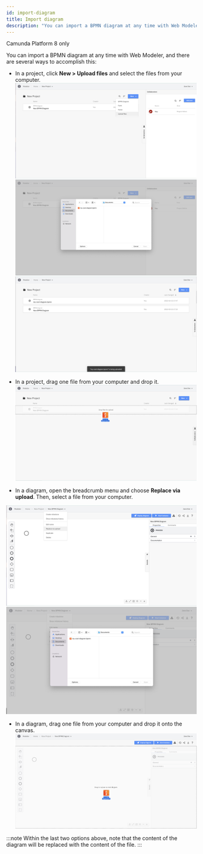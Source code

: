 ```yaml
---
id: import-diagram
title: Import diagram
description: "You can import a BPMN diagram at any time with Web Modeler."
---
```


<span class="badge badge--cloud">Camunda Platform 8 only</span>

You can import a BPMN diagram at any time with Web Modeler, and there are several ways to accomplish this:

- In a project, click **New > Upload files** and select the files from your computer.
![import diagram](img/import-diagram/web-modeler-upload-file-menu-item.png)
![import diagram](img/import-diagram/web-modeler-upload-file-choose.png)
![import diagram](img/import-diagram/web-modeler-upload-file-completed.png)

- In a project, drag one file from your computer and drop it.
![import diagram](img/import-diagram/web-modeler-project-drag-and-drop.png)

- In a diagram, open the breadcrumb menu and choose **Replace via upload**. Then, select a file from your computer.

![import diagram](img/import-diagram/web-modeler-replace-via-upload-menu-item.png)
![import diagram](img/import-diagram/web-modeler-replace-via-upload-choose.png)

- In a diagram, drag one file from your computer and drop it onto the canvas.
![import diagram](img/import-diagram/web-modeler-diagram-replace-via-drag-and-drop.png)

:::note
Within the last two options above, note that the content of the diagram will be replaced with the content of the file.
:::
